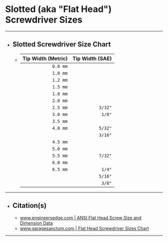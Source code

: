
# Slotted (aka "Flat Head") Screwdriver Sizes

***

- ## Slotted Screwdriver Size Chart
  - | Tip Width (Metric) | Tip Width (SAE) |
    | -----------------: | --------------: |
    |           `0.8 mm` |                 |
    |           `1.0 mm` |                 |
    |           `1.2 mm` |                 |
    |           `1.5 mm` |                 |
    |           `1.8 mm` |                 |
    |           `2.0 mm` |                 |
    |           `2.5 mm` |         `3/32"` |
    |           `3.0 mm` |          `1/8"` |
    |           `3.5 mm` |                 |
    |           `4.0 mm` |         `5/32"` |
    |                    |         `3/16"` |
    |           `4.5 mm` |                 |
    |           `5.0 mm` |                 |
    |           `5.5 mm` |         `7/32"` |
    |           `6.0 mm` |                 |
    |           `6.5 mm` |          `1/4"` |
    |                    |         `5/16"` |
    |                    |          `3/8"` |

***

- ## Citation(s)
  - [www.engineersedge.com | ANSI Flat Head Screw Size and Dimension Data](https://www.engineersedge.com/flat_head_screw.htm)
  - [www.garagesanctum.com | Flat Head Screwdriver Sizes Chart](https://www.garagesanctum.com/size-chart/screwdriver-sizes-chart/#ftoc-heading-1)

***

